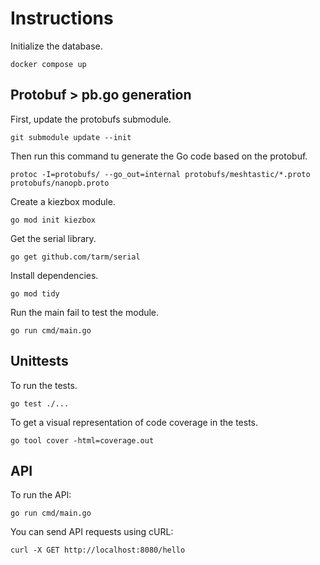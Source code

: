 # Instructions

Initialize the database.

```
docker compose up
```

## Protobuf > pb.go generation

First, update the protobufs submodule.

```
git submodule update --init
```

Then run this command tu generate the Go code based on the protobuf.

```
protoc -I=protobufs/ --go_out=internal protobufs/meshtastic/*.proto protobufs/nanopb.proto
```

Create a kiezbox module.

```
go mod init kiezbox
```

Get the serial library.
```
go get github.com/tarm/serial
```

Install dependencies.

```
go mod tidy
```

Run the main fail to test the module.
```
go run cmd/main.go
```

## Unittests

To run the tests.

```
go test ./...
```

To get a visual representation of code coverage in the tests.

```
go tool cover -html=coverage.out
```

## API

To run the API:

```
go run cmd/main.go
```

You can send API requests using cURL:

```
curl -X GET http://localhost:8080/hello
```
